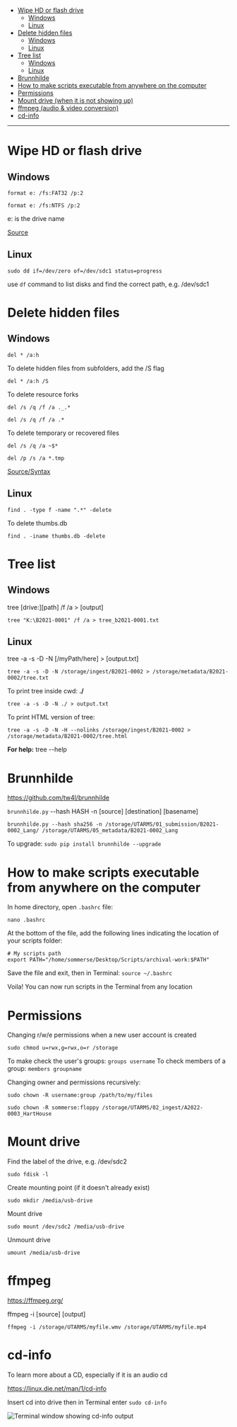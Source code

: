 - [Wipe HD or flash drive](#wipe-hd-or-flash-drive)
  * [Windows](#windows)
  * [Linux](#linux)
- [Delete hidden files](#delete-hidden-files)
  * [Windows](#windows-1)
  * [Linux](#linux-2)
- [Tree list](#tree-list)
  * [Windows](#windows-2)
  * [Linux](#linux-2)
- [Brunnhilde](#brunnhilde)
- [How to make scripts executable from anywhere on the computer](#how-to-make-scripts-executable-from-anywhere-on-the-computer)
- [Permissions](#permissions)
- [Mount drive (when it is not showing up)](#mount-drive)
- [ffmpeg (audio & video conversion)](#ffmpeg)
- [cd-info](#cd-info)
---

# Wipe HD or flash drive 
## Windows

``` format e: /fs:FAT32 /p:2 ```

``` format e: /fs:NTFS /p:2 ```

e: is the drive name

[Source](https://www.lifewire.com/use-the-format-command-to-write-zeros-to-a-hard-drive-2626162)

## Linux

```sudo dd if=/dev/zero of=/dev/sdc1 status=progress```

use `df` command to list disks and find the correct path, e.g. /dev/sdc1

# Delete hidden files
## Windows

``` del * /a:h ```

To delete hidden files from subfolders, add the /S flag

``` del * /a:h /S ```

To delete resource forks

``` del /s /q /f /a ._.* ```

``` del /s /q /f /a .* ```

To delete temporary or recovered files

``` del /s /q /a ~$* ```

``` del /p /s /a *.tmp ```

[Source/Syntax](https://docs.microsoft.com/en-us/windows-server/administration/windows-commands/del)


## Linux
``` find . -type f -name ".*" -delete ```

To delete thumbs.db

``` find . -iname thumbs.db -delete ```

# Tree list
## Windows

tree [drive:\][path] /f /a > [output]

``` tree "K:\B2021-0001" /f /a > tree_b2021-0001.txt ```

## Linux
tree -a -s -D -N [/myPath/here] > [output.txt]

``` tree -a -s -D -N /storage/ingest/B2021-0002 > /storage/metadata/B2021-0002/tree.txt ```

To print tree inside cwd: **./**

```tree -a -s -D -N ./ > output.txt```

To print HTML version of tree:

```tree -a -s -D -N -H --nolinks /storage/ingest/B2021-0002 > /storage/metadata/B2021-0002/tree.html```

**For help:** tree --help

# Brunnhilde
https://github.com/tw4l/brunnhilde

`brunnhilde.py` --hash HASH -n [source] [destination] [basename]

``` brunnhilde.py --hash sha256 -n /storage/UTARMS/01_submission/B2021-0002_Lang/ /storage/UTARMS/05_metadata/B2021-0002_Lang ```

To upgrade:
``` sudo pip install brunnhilde --upgrade ```

# How to make scripts executable from anywhere on the computer

In home directory, open `.bashrc` file:

```nano .bashrc```

At the bottom of the file, add the following lines indicating the location of your scripts folder:

```
# My scripts path
export PATH="/home/sommerse/Desktop/Scripts/archival-work:$PATH"
```

Save the file and exit, then in Terminal:
``` source ~/.bashrc ```

Voila! You can now run scripts in the Terminal from any location

# Permissions
Changing r/w/e permissions when a new user account is created

```sudo chmod u=rwx,g=rwx,o=r /storage```

To make check the user's groups: ```groups username```
To check members of a group: ```members groupname```

Changing owner and permissions recursively:

```sudo chown -R username:group /path/to/my/files```

```sudo chown -R sommerse:floppy /storage/UTARMS/02_ingest/A2022-0003_HartHouse```
# Mount drive
Find the label of the drive, e.g. /dev/sdc2

```sudo fdisk -l```

Create mounting point (if it doesn't already exist)

```sudo mkdir /media/usb-drive```

Mount drive

```sudo mount /dev/sdc2 /media/usb-drive```

Unmount drive

```umount /media/usb-drive```

# ffmpeg
https://ffmpeg.org/

ffmpeg -i [source] [output]

```ffmpeg -i /storage/UTARMS/myfile.wmv /storage/UTARMS/myfile.mp4```

# cd-info
To learn more about a CD, especially if it is an audio cd

https://linux.die.net/man/1/cd-info

Insert cd into drive then in Terminal enter ```sudo cd-info```

![Terminal window showing cd-info output](/screenshots/screenshot_cd-info.png)